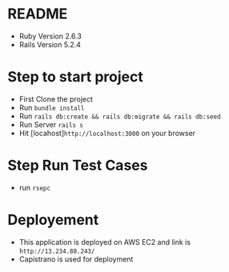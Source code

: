 # README

* Ruby Version 2.6.3
* Rails Version 5.2.4

# Step to start project

* First Clone the project 
* Run `bundle install`
* Run `rails db:create && rails db:migrate && rails db:seed`
* Run Server `rails s`
* Hit [locahost]`http://localhost:3000` on your browser

# Step Run Test Cases

* run `rsepc`

# Deployement

* This application is deployed on AWS EC2 and link is `http://13.234.88.243/`
* Capistrano is used for deployment

